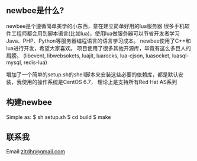 newbee是什么?
--------------
newbee是个遵循简单美学的小东西，意在建立简单好用的lua服务器
很多手机软件工程师都会用到脚本语言(比如lua)，使用lua做服务器可以节省开发者学习Java、PHP、Python等服务器编程语言的语言学习成本。
newbee使用了C++和lua进行开发，希望大家喜欢。
项目使用了很多其他开源库，毕竟有这么多巨人的肩膀。
(libevent, libwebsokets, luajit, luarocks, lua-cjson, luasocket, luasql-mysql, redis-lua)

增加了一个简单的setup.sh的shell脚本来安装这些必要的依赖库，都是默认安装，我使用的操作系统是CentOS 6.7， 理论上是支持所有Red Hat AS系列

构建newbee
--------------
Simple as:
    $ sh setup.sh
    $ cd build
    $ make

联系我
--------------
Email:zltdhr@gmail.com
